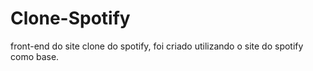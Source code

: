 # Clone-Spotify
front-end do site clone do spotify, foi criado utilizando o site do spotify como base.
